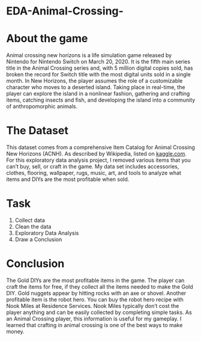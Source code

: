 # EDA-Animal-Crossing-
# About the game 
Animal crossing new horizons is a life simulation game released by Nintendo for Nintendo Switch on March 20, 2020. It is the fifth main series title in the Animal Crossing series and, with 5 million digital copies sold, has broken the record for Switch title with the most digital units sold in a single month. In New Horizons, the player assumes the role of a customizable character who moves to a deserted island. Taking place in real-time, the player can explore the island in a nonlinear fashion, gathering and crafting items, catching insects and fish, and developing the island into a community of anthropomorphic animals.
# The Dataset 
This dataset comes from a comprehensive Item Catalog for Animal Crossing New Horizons (ACNH). As described by Wikipedia, listed on [kaggle.com](https://www.kaggle.com/datasets/jessicali9530/animal-crossing-new-horizons-nookplaza-dataset). For this exploratory data analysis project, I removed various items that you can’t buy, sell, or craft in the game. My data set includes accessories, clothes, flooring, wallpaper, rugs, music, art, and tools to analyze what items and DIYs are the most profitable when sold. 
# Task
1. Collect data 
2. Clean the data
3. Exploratory Data Analysis
4. Draw a Conclusion 
# Conclusion 
The Gold DIYs are the most profitable items in the game. The player can craft the items for free, if they collect all the items needed to make the Gold DIY. Gold nuggets appear by hitting rocks with an axe or shovel. Another profitable item is the robot hero. You can buy the robot hero recipe with Nook Miles at Residence Services. Nook Miles typically don’t cost the player anything and can be easily collected by completing simple tasks. As an Animal Crossing player, this information is useful for my gameplay. I learned that crafting in animal crossing is one of the best ways to make money. 
